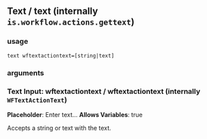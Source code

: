 
## Text / text (internally `is.workflow.actions.gettext`)


### usage
`text wftextactiontext=[string|text]`

### arguments
### Text Input: wftextactiontext / wftextactiontext (internally `WFTextActionText`)
**Placeholder**: Enter text...
**Allows Variables**: true


Accepts a string 
or text
with the text.
